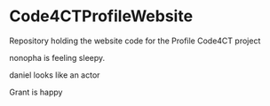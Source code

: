 # Code4CTProfileWebsite
Repository holding the website code for the Profile Code4CT project

nonopha is feeling sleepy.

daniel looks like an actor

Grant is happy
